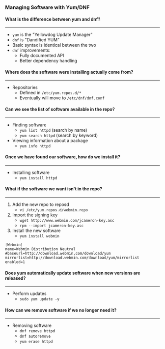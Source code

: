 ### Managing Software with Yum/DNF

#### What is the difference between yum and dnf?

---

- `yum` is the "Yellowdog Update Manager"
- `dnf` is "Dandified YUM"
- Basic syntax is identical between the two
- `dnf` improvements:
  - Fully documented API
  - Better dependency handling

#### Where does the software were installing actually come from?

---

- Repositories
  - Defined in `/etc/yum.repos.d/*`
  - Eventually will move to `/etc/dnf/dnf.conf`

#### Can we see the list of software available in the repo?

---

- Finding software
  - `yum list httpd` (search by name)
  - `yum search httpd` (search by keyword)
- Viewing information about a package
  - `yum info httpd`

#### Once we have found our software, how do we install it?

---

- Installing software
  - `yum install httpd`

#### What if the software we want isn't in the repo?

---

1. Add the new repo to reposd
   - `vi /etc/yum.repos.d/webmin.repo`
2. Import the signing key
   - `wget http://www.webmin.com/jcameron-key.asc`
   - `rpm --import jcameron-key.asc`
3. Install the new software
   - `yum install webmin`

```
[Webmin]
name=Webmin Distribution Neutral
#baseurl=http://download.webmin.com/download/yum
mirrorlist=http://download.webmin.com/download/yum/mirrorlist
enabled=1
```

#### Does yum automatically update software when new versions are released?

---

- Perform updates
  - `sudo yum update -y`

#### How can we remove software if we no longer need it?

---

- Removing software
  - `dnf remove httpd`
  - `dnf autoremove`
  - `yum erase httpd`
